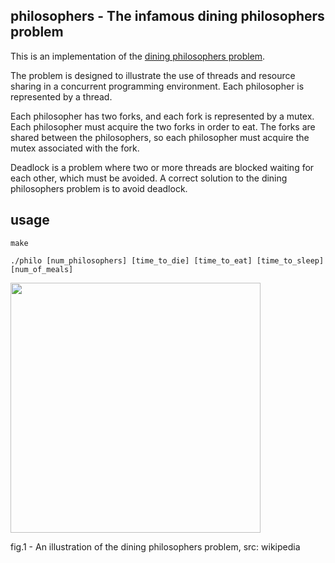 ## philosophers - The infamous dining philosophers problem

This is an implementation of the [dining philosophers problem](https://en.wikipedia.org/wiki/Dining_philosophers_problem).

The problem is designed to illustrate the use of threads and resource sharing in a concurrent programming environment.
Each philosopher is represented by a thread. 

Each philosopher has two forks, and each fork is represented by a mutex. Each philosopher must acquire the two forks in order to eat. The forks are shared between the philosophers, so each philosopher must acquire the mutex associated with the fork. 

Deadlock is a problem where two or more threads are blocked waiting for each other, which must be avoided. A correct solution to the dining philosophers problem is to avoid deadlock.

## usage

```
make
```
```
./philo [num_philosophers] [time_to_die] [time_to_eat] [time_to_sleep] [num_of_meals]
```

<img src="https://upload.wikimedia.org/wikipedia/commons/7/7b/An_illustration_of_the_dining_philosophers_problem.png" width=400px />

<sm>fig.1 - An illustration of the dining philosophers problem, src: wikipedia</sm>
